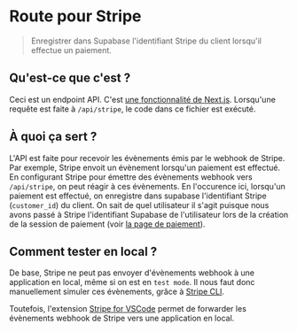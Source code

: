 # Route pour Stripe

> Enregistrer dans Supabase l'identifiant Stripe du client lorsqu'il effectue un paiement.


## Qu'est-ce que c'est ?

Ceci est un endpoint API. C'est [une fonctionnalité de Next.js](https://nextjs.org/docs/app/building-your-application/routing/route-handlers).
Lorsqu'une requête est faite à `/api/stripe`, le code dans ce fichier est exécuté.



## À quoi ça sert ?

L'API est faite pour recevoir les évènements émis par le webhook de Stripe.
Par exemple, Stripe envoit un évènement lorsqu'un paiement est effectué.
En configurant Stripe pour émettre des évènements webhook vers `/api/stripe`, on peut réagir à ces évènements.
En l'occurence ici, lorsqu'un paiement est effectué, on enregistre dans supabase l'identifiant Stripe (`customer_id`) du client. On sait de quel utilisateur il s'agit puisque nous avons passé à Stripe l'identifiant Supabase de l'utilisateur lors de la création de la session de paiement (voir [la page de paiement](../../[locale]/subscribe/page.tsx)).



## Comment tester en local ?

De base, Stripe ne peut pas envoyer d'évènements webhook à une application en local, même si on est en `test mode`.
Il nous faut donc manuellement simuler ces évènements, grâce à [Stripe CLI](https://stripe.com/docs/stripe-cli).

Toutefois, l'extension [Stripe for VSCode](https://marketplace.visualstudio.com/items?itemName=Stripe.vscode-stripe) permet de forwarder les évènements webhook de Stripe vers une application en local.
